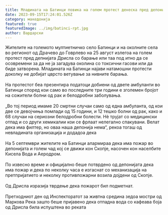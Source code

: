 ```yaml
---
title: Младината на Батинци повика на голем протест денеска пред депонијата Дрисла
date: 2023-09-15T17:24:01.526Z
category: македонија
featured: true
featuredImage: ../img/batinci-rpt.jpg
author: Вардарски
---
```

<!--StartFragment-->

Жителите на големото мултиетничко село Батинци и на околните села во регионот од Драчево до Говрлево на 25 август излегоа на голем протест пред депнијата Дрисла со барање или таа под итно да се осовремени за да не ја загадува околина со токсични гасови или да биде затворена. Младината на Батинци најави натамошни протести доколку не добијат цврсто ветување за нивните барања.\
\
На протестот беа презентира податоци добиени од двете амбуланти во Батинци според кои само во последните три години е зголемен бројот на сожители болни од рак и белодробни заболувања.\
\
„Во тој период имаме 20 смртни случаи само од една амбуланта, од кои две се девојчиња помлади од 15 години, и 12 тешко болни од рак, како и 68 случаи на сериозни белодробни болести. Нѐ трујат со медицински отпад и со други хемикалии кои се фрлаат нелегално спакувани. Велат дека има филтер, но оваа наша депонија нема“, рекоа тогаш од невладината организација и додадоа дека\
\
На 5 септември жителите на Батинци алармираа дека има пожар во депонијата и голем чад кој се движи кон Скопје, насочен кон населбите Кисела Вода и Аеродром.\
\
По извесно време и официјално беше потврдено од депонијата дека има пожар и дека по неколку часа е изгаснат со механизација на претпријатието и неколку противпожарни возила дојдени од Скопје.\
\
Од Дрисла изразија тврдење дека пожарот бил подметнат.\
\
Претходниот ден од Инспекторатот за живтна средина зедоа мостри од Маркова Река зашто беше пријавено дека отпадна вода со кафеава боја од Дрисла била испуштена во реката

<!--EndFragment-->